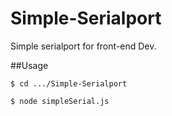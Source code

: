 # Simple-Serialport
Simple serialport for front-end Dev.


##Usage
```
$ cd .../Simple-Serialport

$ node simpleSerial.js
```
